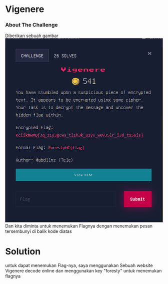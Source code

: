 # Vigenere  

### About The Challenge
Diberikan sebuah gambar 
<img src="Images/vigenere.png">
Dan kita diminta untuk menemukan Flagnya dengan menemukan pesan tersembunyi di balik kode diatas


# Solution 
untuk dapat menemukan Flag-nya, saya menggunakan Sebuah website Vigenere decode online dan menggunakan key "foresty" untuk menemukan flagnya 
